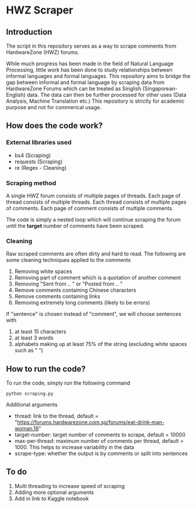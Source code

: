 # HWZ Scraper


## Introduction

The script in this repository serves as a way to scrape comments from HardwareZone (HWZ) forums. 

While much progress has been made in the field of Natural Language Processing, little work has been done to study relationships between informal languages and formal languages. This repository aims to bridge the gap between informal and formal language by scraping data from HardwareZone Forums which can be treated as Singlish (Singaporean-English) data. The data can then be further processed for other uses (Data Analysis, Machine Translation etc.) This repository is strictly for academic purpose and not for commerical usage.

## How does the code work?

### External libraries used

- bs4 (Scraping)
- requests (Scraping) 
- re (Regex - Cleaning)

### Scraping method

A single HWZ forum consists of multiple pages of threads. Each page of thread consists of multiple threads. Each thread consists of multiple pages of comments. Each page of comment consists of multiple comments.

The code is simply a nested loop which will continue scraping the forum until the **target** number of comments have been scraped. 

### Cleaning

Raw scraped comments are often dirty and hard to read. The following are some cleaning techniques applied to the comments
1. Removing white spaces
2. Removing part of comment which is a quotation of another comment 
3. Removing "Sent from .. " or "Posted from .. "
4. Remove comments containing Chinese characters
5. Remove comments containing links
6. Removing extremely long comments (likely to be errors)

If "sentence" is chosen instead of "comment", we will choose sentences with
1. at least 15 characters
2. at least 3 words
3. alphabets making up at least 75% of the string (excluding white spaces such as " ")

## How to run the code?

To run the code, simply run the following command

````
python scraping.py
````

Additional arguments
- thread: link to the thread, default = "https://forums.hardwarezone.com.sg/forums/eat-drink-man-woman.16"
- target-number: target number of comments to scrape, default = 10000
- max-per-thread: maximum number of comments per thread, default = 1000. This helps to increase variability in the data
- scrape-type: whether the output is by comments or split into sentences

## To do
1. Multi threading to increase speed of scraping
2. Adding more optional arguments
3. Add in link to Kaggle notebook
